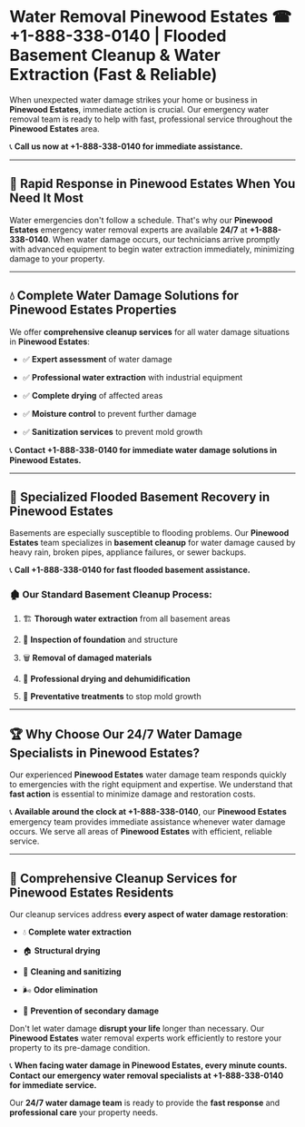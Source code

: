 # Water Removal Pinewood Estates ☎ +1-888-338-0140 | Flooded Basement Cleanup & Water Extraction (Fast & Reliable)

When unexpected water damage strikes your home or business in **Pinewood Estates**, immediate action is crucial. Our emergency water removal team is ready to help with fast, professional service throughout the **Pinewood Estates** area. 

📞 **Call us now at +1-888-338-0140 for immediate assistance.**
---
## 🚀 Rapid Response in Pinewood Estates When You Need It Most
Water emergencies don't follow a schedule. That's why our **Pinewood Estates** emergency water removal experts are available **24/7** at **+1-888-338-0140**. When water damage occurs, our technicians arrive promptly with advanced equipment to begin water extraction immediately, minimizing damage to your property.
---
## 💧 Complete Water Damage Solutions for Pinewood Estates Properties
We offer **comprehensive cleanup services** for all water damage situations in **Pinewood Estates**:
- ✅ **Expert assessment** of water damage  
- ✅ **Professional water extraction** with industrial equipment  
- ✅ **Complete drying** of affected areas  
- ✅ **Moisture control** to prevent further damage  
- ✅ **Sanitization services** to prevent mold growth  
📞 **Contact +1-888-338-0140 for immediate water damage solutions in Pinewood Estates.**
---
## 🌊 Specialized Flooded Basement Recovery in Pinewood Estates
Basements are especially susceptible to flooding problems. Our **Pinewood Estates** team specializes in **basement cleanup** for water damage caused by heavy rain, broken pipes, appliance failures, or sewer backups. 
📞 **Call +1-888-338-0140 for fast flooded basement assistance.**
### 🏚️ Our Standard Basement Cleanup Process:
1. 🏗️ **Thorough water extraction** from all basement areas  
2. 🔎 **Inspection of foundation** and structure  
3. 🗑️ **Removal of damaged materials**  
4. 💨 **Professional drying and dehumidification**  
5. 🚫 **Preventative treatments** to stop mold growth  
---
## 🏆 Why Choose Our 24/7 Water Damage Specialists in Pinewood Estates?
Our experienced **Pinewood Estates** water damage team responds quickly to emergencies with the right equipment and expertise. We understand that **fast action** is essential to minimize damage and restoration costs.
📞 **Available around the clock at +1-888-338-0140**, our **Pinewood Estates** emergency team provides immediate assistance whenever water damage occurs. We serve all areas of **Pinewood Estates** with efficient, reliable service.
---
## 🧹 Comprehensive Cleanup Services for Pinewood Estates Residents
Our cleanup services address **every aspect of water damage restoration**:
- 💧 **Complete water extraction**  
- 🏠 **Structural drying**  
- 🧼 **Cleaning and sanitizing**  
- 🌬️ **Odor elimination**  
- 🚫 **Prevention of secondary damage**  
Don't let water damage **disrupt your life** longer than necessary. Our **Pinewood Estates** water removal experts work efficiently to restore your property to its pre-damage condition.
📞 **When facing water damage in Pinewood Estates, every minute counts. Contact our emergency water removal specialists at +1-888-338-0140 for immediate service.**
Our **24/7 water damage team** is ready to provide the **fast response** and **professional care** your property needs.

